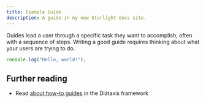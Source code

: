 ```yaml
---
title: Example Guide
description: A guide in my new Starlight docs site.
---
```


Guides lead a user through a specific task they want to accomplish, often with a sequence of steps.
Writing a good guide requires thinking about what your users are trying to do.

```ts
console.log("Hello, world!");
```

## Further reading

- Read [about how-to guides](https://diataxis.fr/how-to-guides/) in the Diátaxis framework
